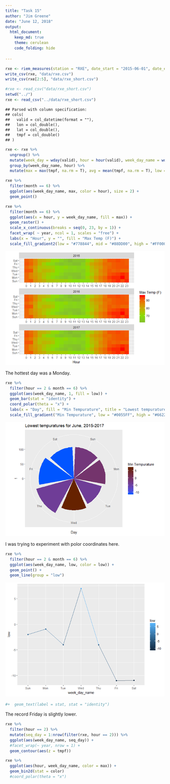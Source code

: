 ```yaml
---
title: "Task 15"
author: "Jim Greene"
date: "June 12, 2018"
output: 
  html_document:
    keep_md: true
    theme: cerulean
    code_folding: hide
    
---
```





```r
rxe <- riem_measures(station = "RXE", date_start = "2015-06-01", date_end = "2017-07-01")
write_csv(rxe, "data/rxe.csv")
write_csv(rxe[2:5], "data/rxe_short.csv")
```


```r
#rxe <- read_csv("data/rxe_short.csv")
setwd("../")
rxe <- read_csv("../data/rxe_short.csv")
```

```
## Parsed with column specification:
## cols(
##   valid = col_datetime(format = ""),
##   lon = col_double(),
##   lat = col_double(),
##   tmpf = col_double()
## )
```


```r
rxe <- rxe %>% 
  ungroup() %>% 
  mutate(week_day = wday(valid), hour = hour(valid), week_day_name = wday(valid, label = T), year = year(valid), month = month(valid)) %>% 
  group_by(week_day_name, hour) %>% 
  mutate(max = max(tmpf, na.rm = T), avg = mean(tmpf, na.rm = T), low = min(tmpf, na.rm = T))
```


```r
rxe %>%
  filter(month == 6) %>% 
  ggplot(aes(week_day_name, max, color = hour), size = 2) +
  geom_point()
```


```r
rxe %>% 
  filter(month == 6) %>% 
  ggplot(aes(x = hour, y = week_day_name, fill = max)) +
  geom_raster() +
  scale_x_continuous(breaks = seq(0, 23, by = 1)) +
  facet_wrap( ~ year, ncol = 1, scales = "free") +
  labs(x = "Hour", y = "", fill = "Max Temp (F)") +
  scale_fill_gradient2(low = "#778844", mid = "#88DD00", high = "#FF0000", midpoint = 70)
```

![](Task_15_files/figure-html/unnamed-chunk-5-1.png)<!-- -->

The hottest day was a Monday.


```r
rxe %>% 
  filter(hour == 2 & month == 6) %>% 
  ggplot(aes(week_day_name, 1, fill = low)) +
  geom_bar(stat = "identity") +
  coord_polar(theta = "x") + 
  labs(x = "Day", fill = "Min Tempurature", title = "Lowest tempuratures for June, 2015-2017") +
  scale_fill_gradient("Min Tempurature", low = "#0055FF", high = "#662200")
```

![](Task_15_files/figure-html/unnamed-chunk-6-1.png)<!-- -->

I was trying to experiment with polor coordinates here.


```r
rxe %>% 
  filter(hour == 2 & month == 6) %>% 
  ggplot(aes(week_day_name, low, color = low)) +
  geom_point() +
  geom_line(group = "low")
```

![](Task_15_files/figure-html/unnamed-chunk-7-1.png)<!-- -->

```r
#+  geom_text(label = stat, stat = "identity")
```

The record Friday is slightly lower.





```r
rxe %>% 
  filter(hour == 2) %>% 
  mutate(seq_day = 1:nrow(filter(rxe, hour == 2))) %>% 
  ggplot(aes(week_day_name, seq_day)) +
  #facet_wrap(~ year, nrow = 1) +
  geom_contour(aes(z = tmpf))
```


```r
rxe %>% 
  ggplot(aes(hour, week_day_name, color = max)) +
  geom_bin2d(stat = color)
  #coord_polar(theta = "x")
```

